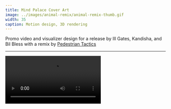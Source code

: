 ```yaml
---
title: Mind Palace Cover Art
image: ../images/animal-remix/animal-remix-thumb.gif
width: 35
caption: Motion design, 3D rendering
---
```


Promo video and visualizer design for a release by Ill Gates, Kandisha, and Bil Bless with a remix by [Pedestrian Tactics](http://pedestriantactics.com)

***

<video controls src="images/animal-remix/animal-remix-video.mp4"></video>